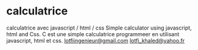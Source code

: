 # calculatrice
calculatrice avec javascript / html / css
Simple calculator using javascript, html and Css.
C est une simple calculatrice programmeer en utilisant javascript, html et css.
lotfiingenieur@gmail.com
lotfi_khaled@yahoo.fr
